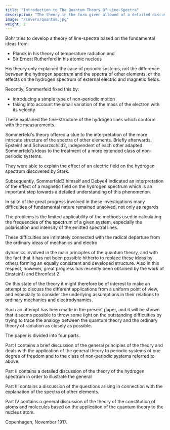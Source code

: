 ```yaml
---
title: "Introduction to The Quantum Theory Of Line-Spectra"
description: "The theory in the form given allowed of a detailed discussion only in the case of periodic systems, and obviously was not able to account in detail for the characteristic difference between the hydrogen spectrum and the spectra of other elements"
image: "/covers/quantum.jpg"
weight: 2
---
```



<!-- BY N. BOHR
D. Kgl. Danske Vidensk. Selsk. Skripter, naturvidensk. og mathem.
Afd., 8. Række, IV.
KØBENHAVN
hovedkommissionær: ANDR. FRED. HØST & SON, kgl., hof-boghandel
bianco lunos bogtrykkeri
1918 -->

<!-- 
OCTOBER 9, 1843 † NOVEMBER 28, 1917
UDGIVET PAA CARLSBERGFONDETS BEKOSTNING -->

Bohr tries to develop a theory of line-spectra based on the fundamental ideas from:
- Planck in his theory of temperature radiation and
- Sir Ernest Rutherford in his atomic nucleus

<!--
He has shown that it is possible in this way to obtain a simple interpretation of some of the main laws governing the line-spectra of the elements, and
especially to obtain a deduction of the well known Balmer formula for the hydrogen spectrum1) 
-->

His theory only explained the case of periodic systems, not the difference between the hydrogen spectrum and the spectra of other elements, or the effects on the hydrogen spectrum of external electric and magnetic fields. 

Recently, Sommerfeld fixed this by:
- introducing a simple type of non-periodic motion  
- taking into account the small variation of the mass of the electron with its velocity

These explained the fine-structure of the hydrogen lines which conform with the measurements. 


<!--
Already in his first paper on

) N. Bohr, Phil. Mag., XXVI, pp. 1, 476, 857 (1913), XXVII,
p. 506 (1914), XXIX. p. 332 (1915), XXX. p. 394 (1915).
2
) A. Sommerfeld, Ber. Akad. M¨unchen, 1915, pp. 425, 459, 1916,
p. 131. 1917. p. 83. Ann. de Phys., LI. p. 1 (1916).
2
this subject, 
-->


Sommerfeld's theory offered a clue to the interpretation of the more intricate structure of the spectra of other elements. Briefly
afterwards, Epstein1 and Schwarzschild2, independent of each other adapted Sommerfeld’s ideas to the treatment of a more extended class of non-periodic systems.

They were able to explain the effect of an electric field on the hydrogen spectrum discovered by Stark.

Subsequently, Sommerfeld3 himself and Debye4 indicated an interpretation of the effect of a magnetic field on the hydrogen spectrum which is an important step towards a detailed understanding of this phenomenon. 

In spite of the great progress involved in these investigations many difficulties of fundamental nature remained unsolved, not only as regards 

The problems is the limited applicability of the methods used in calculating the frequencies of the spectrum of a given system, especially the polarisation and intensity of the emitted spectral lines.

These difficulties are intimately connected with the radical departure from the ordinary ideas of mechanics and electro
<!-- 
) P. Epstein, Phys. Zeitschr. XVII, p. 148 (1916), Ann. d. Phys. L,
p. 489. LI. p. 168 (1916).
2
) K. Schwarzschild, Ber. Akad. Berlin, 1916, p. 548.
3
) A. Sommerfeld, Phys. Zeitschr. XVII, p. 491 (1916).
4
) P. Debye, Nachr. K. Ges. d. Wiss. G¨ottingen, 1916, Phys.
Zeitschr. XVII, p. 507 (1916).
3 -->
dynamics involved in the main principles of the quantum theory, and with the fact that it has not been possible hitherto
to replace these ideas by others forming an equally consistent and developed structure. Also in this respect, however,
great progress has recently been obtained by the work of
Einstein1) and Ehrenfest.2


On this state of the theory it might therefore be of interest to make an attempt to discuss the different applications from a uniform point of view, and especially to consider the underlying assumptions in their relations to ordinary mechanics and electrodynamics.

Such an attempt has been made in the present paper, and it will be shown that it seems possible to throw some light on the outstanding difficulties by trying to trace the analogy between the quantum theory and the ordinary theory of radiation as closely as possible.


The paper is divided into four parts.


Part I contains a brief discussion of the general principles of the theory and deals with the application of the general
theory to periodic systems of one degree of freedom and to the class of non-periodic systems referred to above.


Part II contains a detailed discussion of the theory of the hydrogen spectrum in order to illustrate the general

<!-- ) A. Einstein, Verh. d. D. phys. Ges. XVIII, p. 318 (1916), Phys.
Zeitschr. XVIII, p. 121 (1917).
2
) P. Ehrenfest, Proc. Acad. Amsterdam, XVI. p. 591 (1914),
Phys. Zeitschr. XV. p. 657 (1914), Ann. d. Phys. LI. p. 327 (1916),
Phil. Mag. XXXIII. p. 500 (1917).
4
considerations. -->


Part III contains a discussion of the questions arising in connection with the explanation of the spectra of other elements.


Part IV contains a general discussion of the theory of the constitution of atoms and molecules based on the application of the quantum theory to the nucleus atom.


Copenhagen, November 1917.
